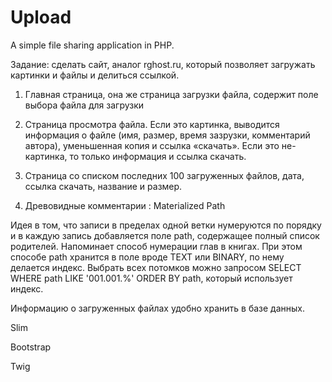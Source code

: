 # Upload
A simple file sharing application in PHP. 

Задание: сделать сайт, аналог rghost.ru, который позволяет загружать картинки и файлы и делиться ссылкой.

1. Главная страница, она же страница загрузки файла, содержит поле выбора файла для загрузки
2. Страница просмотра файла. Если это картинка, выводится информация о файле (имя, размер, время зазрузки, комментарий автора), уменьшенная копия и ссылка «скачать». Если это не-картинка, то только информация и ссылка скачать.
3. Страница со списком последних 100 загруженных файлов, дата, ссылка скачать, название и размер.

4. Древовидные комментарии :
    Materialized Path


  Идея в том, что записи в пределах одной ветки нумеруются по порядку и в каждую запись добавляется поле path, содержащее полный список родителей. Напоминает способ нумерации глав в книгах. 
  При этом способе path хранится в поле вроде TEXT или BINARY, по нему делается индекс. Выбрать всех потомков можно запросом SELECT WHERE path LIKE '001.001.%' ORDER BY path, который использует индекс. 

Информацию о загруженных файлах удобно хранить в базе данных.

Slim

Bootstrap

Twig
